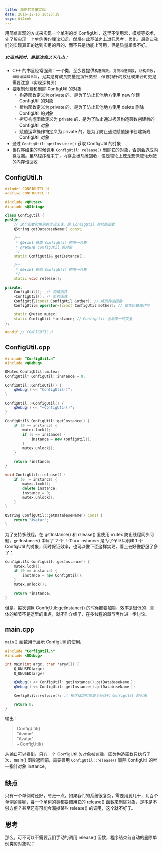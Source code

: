 ```yaml
---
title: 单例的简单实现
date: 2016-12-15 18:25:19
tags: QtBook
---
```

用简单直观的方式来实现一个单例的类 ConfigUtil，这里不使用宏，模版等技术，先了解实现一个单例类的理论知识，然后在此基础之上进行思考，优化，最终让我们的实现真正的达到实用的目的，而不只是功能上可用，但是质量却很不好。

##### 实现单例时，需要注意以下几点：
* C++ 的书里经常强调：一个类，至少要提供`构造函数`，`拷贝构造函数`，`析构函数`，`赋值运算操作符`，尤其是有成员变量是指针类型，保存指针的数组或集合时更是需要注意（实现深拷贝）
* 要限制创建和删除 ConfigUtil 的对象
  * 构造函数定义为 private 的，是为了防止其他地方使用 new 创建 ConfigUtil 的对象
  * 析构函数定义为 private 的，是为了防止其他地方使用 delete 删除 ConfigUtil 的对象
  * 拷贝构造函数定义为 private 的，是为了防止通过拷贝构造函数创建新的 ConfigUtil 对象
  * 赋值运算操作符定义为 private 的，是为了防止通过赋值操作创建新的 ConfigUtil 对象
* 通过 `ConfigUtil::getInstance()` 获取 ConfigUtil 的对象
* 当程序结束的时候调用 `ConfigUtil::release()` 删除它的对象，否则会造成内存泄漏。虽然程序结束了，内存会被系统回收，但是理论上还是要保证谁分配的内存谁回收<!--more-->

## ConfigUtil.h

```cpp
#ifndef CONFIGUTIL_H
#define CONFIGUTIL_H

#include <QMutex>
#include <QString>

class ConfigUtil {
public:
    // 这个函数和单例的实现无关，是 ConfigUtil 的功能函数
    QString getDatabaseName() const; 
    
    /**
     * @brief 获取 ConfigUtil 的唯一对象
     * @return ConfigUtil 的对象
     */
    static ConfigUtil& getInstance();

    /**
     * @brief 删除 ConfigUtil 的唯一对象
     */
    static void release();

private:
    ConfigUtil();  // 构造函数
    ~ConfigUtil(); // 析构函数
    ConfigUtil(const ConfigUtil &other); // 拷贝构造函数
    ConfigUtil& operator=(const ConfigUtil &other); // 赋值运算操作符

    static QMutex mutex;
    static ConfigUtil *instance; // ConfigUtil 全局唯一的变量
};

#endif // CONFIGUTIL_H
```

## ConfigUtil.cpp

```cpp
#include "ConfigUtil.h"
#include <QDebug>

QMutex ConfigUtil::mutex;
ConfigUtil* ConfigUtil::instance = 0;

ConfigUtil::ConfigUtil() {
    qDebug() << "ConfigUtil()";
}

ConfigUtil::~ConfigUtil() {
    qDebug() << "~ConfigUtil()";
}

ConfigUtil& ConfigUtil::getInstance() {
    if (0 == instance) {
        mutex.lock();
        if (0 == instance) {
            instance = new ConfigUtil();
        }
        mutex.unlock();
    }

    return *instance;
}

void ConfigUtil::release() {
    if (0 != instance) {
        mutex.lock();
        delete instance;
        instance = 0;
        mutex.unlock();
    }
}

QString ConfigUtil::getDatabaseName() const {
    return "Avatar";
}
```

为了支持多线程，在 getInstance() 和 release() 里使用 mutex 防止线程同步问题。getInstance() 中用了 2 个 if (0 == instance) 是为了保证只创建 1 个 ConfigUtil 的对象，同时保证效率，也可以像下面这样实现，看上去好像舒服了多了：

```cpp
ConfigUtil& ConfigUtil::getInstance() {
    mutex.lock();
    if (0 == instance) {
        instance = new ConfigUtil();
    }
    mutex.unlock();

    return *instance;
}
```

但是，每次调用 ConfigUtil::getInstance() 的时候都要加锁，效率是很低的，具体的细节不是这里的重点，就不作介绍了，在多线程的章节再作进一步讨论。

## main.cpp
`main()` 函数用于展示 ConfigUtil 的使用。

```cpp
#include "ConfigUtil.h"
#include <QDebug>

int main(int argc, char *argv[]) {
    Q_UNUSED(argc)
    Q_UNUSED(argv)

    qDebug() << ConfigUtil::getInstance().getDatabaseName();
    qDebug() << ConfigUtil::getInstance().getDatabaseName();

    ConfigUtil::release(); // 程序结束时需要手动析构 ConfigUtil 的对象

    return 0;
}
```

输出：
>ConfigUtil()  
>"Avatar"  
>"Avatar"  
>~ConfigUtil()

从输出可以看到，只有一个 ConfigUtil 的对象被创建，因为构造函数只执行了一次，main() 函数返回前，需要调用 `ConfigUtil::release()` 删除 ConfigUtil 的唯一指针对象 instance。

## 缺点
只有一个单例时还好，夸张一点，如果我们的系统很复杂，需要用到几十，几百个单例的类呢，每一个单例的类都要调用它的 release() 函数来删除对象，是不是不够方便？甚至还有可能会漏掉某些 release() 的调用，这个就不好了。

## 思考
那么，可不可以不需要我们手动的调用 release() 函数，程序结束前自动的删除单例类的对象呢？

